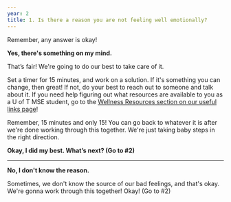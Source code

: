 ```yaml
---
year: 2
title: 1. Is there a reason you are not feeling well emotionally?
---
```


Remember, any answer is okay!

**Yes, there's something on my mind.**

That’s fair! We're going to do our best to take care of it.

Set a timer for 15 minutes, and work on a solution. If it's something you can change, then great! If not, do your best to reach out to someone and talk about it. If you need help figuring out what resources are available to you as a U of T MSE student, go to the <a href="/links/">Wellness Resources section on our useful links page</a>!

Remember, 15 minutes and only 15! You can go back to whatever it is after we're done working through this together. We're just taking baby steps in the right direction.

**Okay, I did my best. What’s next? (Go to #2)**

***

**No, I don't know the reason.**

Sometimes, we don't know the source of our bad feelings, and that's okay. We're gonna work through this together!
Okay! (Go to #2)
